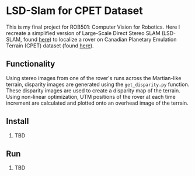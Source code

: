 # LSD-Slam for CPET Dataset
This is my final project for ROB501: Computer Vision for Robotics. Here I recreate a simplified version of Large-Scale Direct Stereo SLAM (LSD-SLAM, found [here](https://vision.in.tum.de/research/vslam/lsdslam)) to localize a rover on Canadian Planetary Emulation Terrain (CPET) dataset (found [here](https://starslab.ca/enav-planetary-dataset/)). 

## Functionality
Using stereo images from one of the rover's runs across the Martian-like terrain, disparity images are generated using the `get_disparity.py` function. These disparity images are used to create a disparity map of the terrain. Using non-linear optimization, UTM positions of the rover at each time increment are calculated and plotted onto an overhead image of the terrain. 


## Install
1. TBD

## Run
1. TBD
